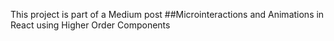 This project is part of a Medium post
##Microinteractions and Animations in React using Higher Order Components